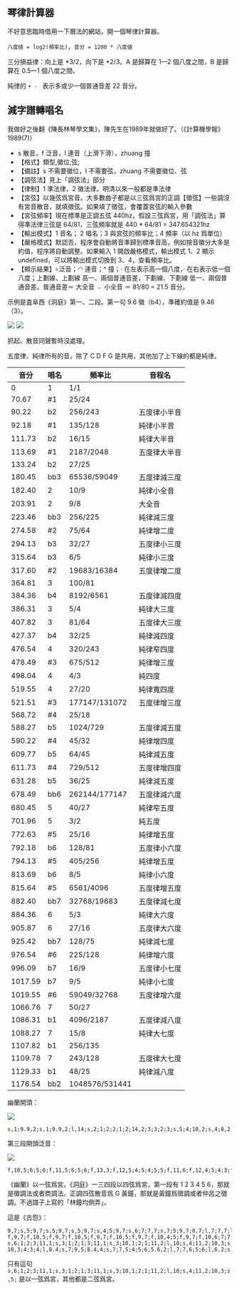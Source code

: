 ## 琴律計算器

不好意思臨時借用一下曆法的網站，開一個琴律計算器。

`八度値 = log2(頻率比)`，`音分 = 1200 * 八度値`

三分損益律：向上是 *3/2，向下是 *2/3。A 是歸算在 1—2 個八度之間，B 是歸算在 0.5—1 個八度之間。

純律的 `+ - ` 表示多或少一個普通音差 22 音分。

## 減字譜轉唱名

我做好之後翻《陳長林琴學文集》，陳先生在1989年就做好了。（《計算機學報》1989(7)）

- s 散音，f 泛音，l 連音（上滑下滑），zhuang 撞
- 【格式】類型,徽位,弦;
- 【備註】s 不需要徽位，l 不需要弦，zhuang 不需要徽位、弦
- 【調弦法】見上「調弦法」部分
- 【律制】1 準法律，2 徽法律。明清以來一般都是準法律
- 【宮弦】以幾弦爲宮音。大多數曲子都是以三弦爲宮的正調【徵弦】一些調沒有宮音散音，就填徵弦。如果填了徵弦，會覆蓋宮弦的輸入參數
- 【宮弦頻率】現在標準是正調五弦 440hz，假設三弦爲宮，用「調弦法」算得準法律三弦是 64/81，三弦頻率就是 440 * 64/81 = 347.654321hz
- 【輸出模式】1 音名； 2 唱名；3 與宮弦的頻率比；4 頻率（以 hz 爲單位）
- 【嚴格模式】默認否，程序會自動將音準歸到標準音高，例如按音徽分大多是約值，程序將自動調整。如果輸入 1 開啟嚴格模式，輸出模式 1、2 顯示 undefined，可以將輸出模式切換到 3、4，查看頻率比。
- 【顯示結果】৹ 泛音；◠ 連音；^ 撞；· 在左表示高一個八度，· 在右表示低一個八度；<span class="upline1">上劃線</span>、<span class="upline2">上劃線</span> 高一、兩個普通音差，<span class="dnline1">下劃線</span>、<span class="dnline2">下劃線</span> 低一、兩個普通音差。普通音差＝ 大全音 ﹣ 小全音 ＝ 81/80 = 21.5 音分。

示例是査阜西《洞庭》第一、二段。第一句 9.6 徽（b4），準確約值是 9.46（3）。

<img src="https://pic.imgdb.cn/item/6172d1262ab3f51d911ef6dd.png">

<img src="https://pic.imgdb.cn/item/61791a422ab3f51d91e88438.jpg">

抓起、散音同聲暫時沒處理。

五度律、純律所有的音。除了 C D F G 是共用，其他加了上下線的都是純律。

| 音分                          | 唱名 | 頻率比 | 音程名 |
| ------------------------------------------------------------ | ---- | ---- | ---- |
| 0 | 1 | 1/1 |  |
| 70.67 | #<span class="dnline2">1</span> | 25/24 |  |
| 90.22 | b2 | 256/243 | 五度律小半音 |
| 92.18 | #<span class="dnline1">1</span> | 135/128 | 純律小半音 |
| 111.73 | b<span class="upline1">2</span> | 16/15 | 純律大半音 |
| 113.69 | #1 | 2187/2048 | 五度律大半音 |
| 133.24 | b<span class="upline2">2</span> | 27/25 |  |
| 180.45 | bb3 | 65536/59049 | 五度律減三度 |
| 182.40 | <span class="dnline1">2</span> | 10/9 | 純律小全音 |
| 203.91 | 2 | 9/8 | 大全音 |
| 223.46 | bb<span class="upline2">3</span> | 256/225 | 純律減三度 |
| 274.58 | #<span class="dnline2">2</span> | 75/64 | 純律增二度 |
| 294.13 | b3 | 32/27 | 五度律小三度 |
| 315.64 | b<span class="upline1">3</span> | 6/5 | 純律小三度 |
| 317.60 | #2 | 19683/16384 | 五度律增二度 |
|364.81| <span class="dnline2">3</span> | 100/81 |  |
| 384.36 | b4 | 8192/6561 | 五度律減四度 |
| 386.31 | <span class="dnline1">3</span> | 5/4 | 純律大三度 |
| 407.82 | 3 | 81/64 | 五度律大三度 |
| 427.37 | b<span class="upline2">4</span> | 32/25 | 純律減四度 |
| 476.54 | <span class="dnline1">4</span> | 320/243 | 純律窄四度 |
| 478.49 | #<span class="dnline2">3</span> | 675/512 | 純律增三度 |
| 498.04 | 4 | 4/3 | 純四度 |
| 519.55 | <span class="upline1">4</span> | 27/20 | 純律寬四度 |
| 521.51 | #3 | 177147/131072 | 五度律增三度 |
| 568.72 | #<span class="dnline2">4</span> | 25/18 |  |
| 588.27 | b5 | 1024/729 | 五度律減五度 |
| 590.22 | #<span class="dnline1">4</span> | 45/32 | 純律增四度 |
| 609.77 | b<span class="upline1">5</span> | 64/45 | 純律減五度 |
| 611.73 | #4 | 729/512 | 五度律增四度 |
| 631.28 | b<span class="upline2">5</span> | 36/25 | 純律減五度 |
| 678.49 | bb6 | 262144/177147 | 五度律減六度 |
| 680.45 | <span class="dnline1">5</span> | 40/27 | 純律窄五度 |
| 701.96 | 5 | 3/2 | 純五度 |
| 772.63 | #<span class="dnline2">5</span> | 25/16 | 純律增五度 |
| 792.18 | b6 | 128/81 | 五度律小六度 |
| 794.13 | #<span class="dnline1">5</span> | 405/256 | 純律增五度 |
| 813.69 | b<span class="upline1">6</span> | 8/5 | 純律小六度 |
| 815.64 | #5 | 6561/4096 | 五度律增五度 |
| 882.40 | bb7 | 32768/19683 | 五度律減七度 |
| 884.36 | <span class="dnline1">6</span> | 5/3 | 純律大六度 |
| 905.87 | 6 | 27/16 | 五度律大六度 |
| 925.42 | bb<span class="upline2">7</span> | 128/75 | 純律減七度 |
| 976.54 | #<span class="dnline2">6</span> | 225/128 | 純律增六度 |
| 996.09 | b7 | 16/9 | 五度律小七度 |
| 1017.59 | b<span class="upline1">7</span> | 9/5 | 純律小七度 |
| 1019.55 | #6 | 59049/32768 | 五度律增六度 |
| 1066.76 | <span class="dnline2">7</span> | 50/27 |  |
| 1086.31 | b<span class="updot1">1</span> | 4096/2187 | 五度律減八度 |
| 1088.27 | <span class="dnline1">7</span> | 15/8 | 純律大七度 |
| 1107.82 | b<span class="updot1"><span class="upline1">1</span></span> | 256/135 |  |
| 1109.78 | 7 | 243/128 | 五度律大七度 |
| 1129.33 | b<span class="updot1"><span class="upline2">1</span></span> | 48/25 | 純律減八度 |
| 1176.54 | bb<span class="updot1">2</span> | 1048576/531441 |  |

幽蘭開頭：

<img src="https://pic.imgdb.cn/item/617566142ab3f51d91453741.jpg">

```
s,1;9.9,2;s,1;9.9,2;l,14;s,2;1;2;2;1;2;14,2;3;3;2;3;s,5;4;10,2;s,4;8,2;s,5;11,1;9,1;2;1;2;8,2;l,7.6;s,2;1;10,4
```

第三段開頭泛音：

<img src="https://pic.imgdb.cn/item/617566142ab3f51d9145374a.jpg">

```
f,10,5;6;5;6;f,11,5;6;5;6;f,13,3;f,12,5;4;5;4;5;5;f,11,6;f,12,4;5;4;3;f,10,6;f,10,7;6;5;6;5;4;f,9,6;f,10,5;4;5;6;7;6;f,12,3;f,10,6;f,11,4;f,10,5;5;4;3;4;3;4;3;4;6;5;f,11,3;f,10,3,5;f,11,4;f,10,6;f,9,4;3;4;5;4;5;f,11,4;3;f,12,5;f,11,4;3;4;3;2;3;2;1;f,9,4;3;4;5;4;5
```

《幽蘭》以一弦爲宮。《洞庭》一三四段以四弦爲宮，第一段有 1 2 3 4 5 6，那就是徵調法或者商調法。正調四弦散音爲 G 黃鐘，那就是黃鐘爲徵調或者仲呂之徵調。不過譜子上寫的「林鐘均側弄」。

這是《古怨》：

```
9,7;s,5;9,7;s,5;9,7;s,5;9,7;s,4;5;9,7;s,6;7;7,7;s,7;5;9,7;8,7;l,7;7,7;l,8;s,4;9,6;7;9.5,5;10,5;6;s,2;9,4;s,1;2;8.4,4;     f,9,7;f,10,5;f,9,7;f,10,5;f,9,7;f,10,5;f,9,7;f,10,4;5;f,9,7;f,10,6;7;7;f,10,5;f,9,7;f,10,6;7;7;6;5;5;f,9,6;f,10,5;1;2;3;2;     s,6;1;2;3;11,1;s,3;1;2;1;3;11,1;s,3;10,1;2;1;11,2;l,10;s,4;11,2;10,3;s,5;     
10,3;4;3;4;l,8.4;s,7;9,5;8.4,4;s,7;7,5;4;5;6;5.6,2;l,7;7,6;5;6;l,6.2;s,2;6.2,6;s,3;2;6.2,6;8,7;l,7;7;l,8;7.6,6;s,5;9,7;8,7;8.4,4;9,5;l,8;s,4;9,6;5;6;7;8.4,5;10,5;9.4,4;s,2;8.4,4;s,3;11,1;s,3;11,1;s,3;11,1;s,3;11,1;l,7;f,7,3;7;6;2;7
```

只有這句 `s,6;1;2;3;11,1;s,3;1;2;1;3;11,1;s,3;10,1;2;1;11,2;l,10;s,4;11,2;10,3;s,5;`  是以一弦爲宮，其他都是二弦爲宮。
